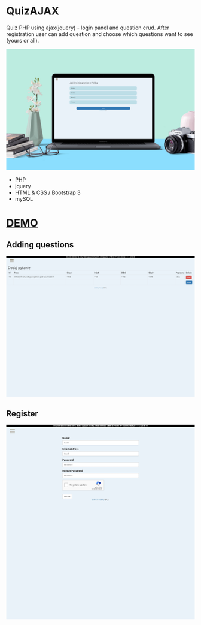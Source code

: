 # QuizAJAX
Quiz PHP using ajax(jquery) - login panel and question crud.
After registration user can add question and choose which questions want to see (yours or all).

![Quiz](https://github.com/3ndrius/QuizAJAX/blob/master/images/website-showcase-mockup-scene.jpeg?raw=true)
- PHP
- jquery
- HTML & CSS / Bootstrap 3
- mySQL


# [DEMO](http://www.quizajax.cba.pl)

## Adding questions 

![Panel](https://github.com/3ndrius/QuizAJAX/blob/master/images/www.quizajax.cba.pl_crud.php%20(2).jpg?raw=true)

## Register
![Register](https://github.com/3ndrius/QuizAJAX/blob/master/images/www.quizajax.cba.pl_register.php.jpg?raw=true)
